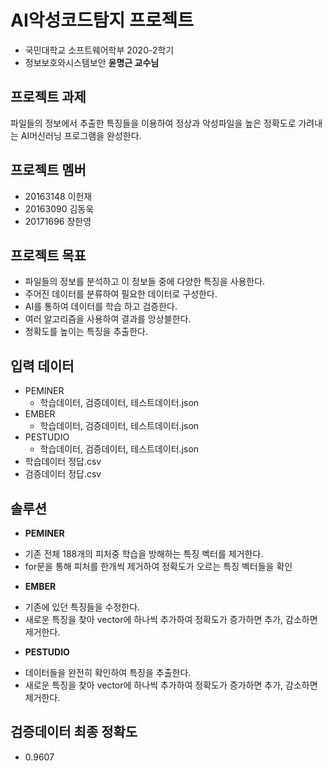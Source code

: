 # AI악성코드탐지 프로젝트
- 국민대학교 소프트웨어학부 2020-2학기 
- 정보보호와시스템보안 **윤명근 교수님**

## 프로젝트 과제
파일들의 정보에서 추출한 특징들을 이용하여 정상과 악성파일을 높은 정확도로 가려내는 AI머신러닝 프로그램을 완성한다.

## 프로젝트 멤버
- 20163148 이헌재
- 20163090 김동욱
- 20171696 장한영

## 프로젝트 목표
- 파일들의 정보를 분석하고 이 정보들 중에 다양한 특징을 사용한다.
- 주어진 데이터를 분류하여 필요한 데이터로 구성한다.
- AI를 통하여 데이터를 학습 하고 검증한다.
- 여러 알고리즘을 사용하여 결과를 앙상블한다.
- 정확도를 높이는 특징을 추출한다.

## 입력 데이터
- PEMINER
  - 학습데이터, 검증데이터, 테스트데이터.json
- EMBER
  - 학습데이터, 검증데이터, 테스트데이터.json
- PESTUDIO
  - 학습데이터, 검증데이터, 테스트데이터.json
- 학습데이터 정답.csv
- 검증데이터 정답.csv

## 솔루션
- **PEMINER**
 + 기존 전체 188개의 피처중 학습을 방해하는 특징 벡터를 제거한다.
 + for문을 통해 피처를 한개씩 제거하여 정확도가 오르는 특징 벡터들을 확인
- **EMBER**
 + 기존에 있던 특징들을 수정한다.
 + 새로운 특징을 찾아 vector에 하나씩 추가하여 정확도가 증가하면 추가, 감소하면 제거한다.
- **PESTUDIO**
 + 데이터들을 완전히 확인하여 특징을 추출한다.
 + 새로운 특징을 찾아 vector에 하나씩 추가하여 정확도가 증가하면 추가, 감소하면 제거한다.
 
## 검증데이터 최종 정확도
- 0.9607
